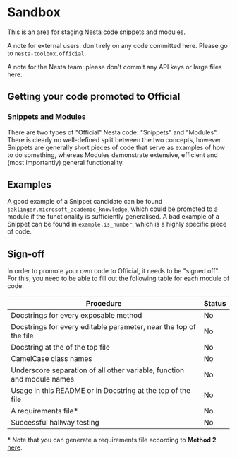 # Sandbox

This is an area for staging Nesta code snippets and modules.

A note for external users: don't rely on any code committed here. Please
go to `nesta-toolbox.official`.

A note for the Nesta team: please don't commit any API keys or large files
here. 

## Getting your code promoted to Official

### Snippets and Modules

There are two types of "Official" Nesta code: "Snippets" and "Modules".
There is clearly no well-defined split between the two concepts, however
Snippets are generally short pieces of code that serve as examples
of how to do something, whereas Modules demonstrate extensive, efficient
and (most importantly) general functionality.

## Examples

A good example of a Snippet candidate can be found `jaklinger.microsoft_academic_knowledge`,
which could be promoted to a module if the functionality is sufficiently generalised. A
bad example of a Snippet can be found in `example.is_number`, which is a highly specific
piece of code.

## Sign-off

In order to promote your own code to Official, it needs to be "signed off". For this, you need to be
able to fill out the following table for each module of code:

|  Procedure | Status |
| --- | --- |
| Docstrings for every exposable method | No |
| Docstrings for every editable parameter, near the top of the file | No |
| Docstring at the of the top file | No |
| CamelCase class names | No |
| Underscore separation of all other variable, function and module names | No |
| Usage in this README or in Docstring at the top of the file  | No |
| A requirements file* | No |
| Successful hallway testing | No |

\* Note that you can generate a requirements file according to **Method 2** [here](http://www.idiotinside.com/2015/05/10/python-auto-generate-requirements.txt).
